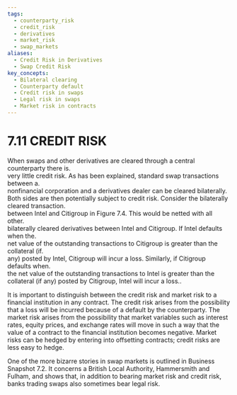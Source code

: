 ```yaml
---
tags:
  - counterparty_risk
  - credit_risk
  - derivatives
  - market_risk
  - swap_markets
aliases:
  - Credit Risk in Derivatives
  - Swap Credit Risk
key_concepts:
  - Bilateral clearing
  - Counterparty default
  - Credit risk in swaps
  - Legal risk in swaps
  - Market risk in contracts
---
```


# 7.11 CREDIT RISK  

When swaps and other derivatives are cleared through a central counterparty there is.   
very little credit risk. As has been explained, standard swap transactions between a.   
nonfinancial corporation and a derivatives dealer can be cleared bilaterally. Both sides are then potentially subject to credit risk. Consider the bilaterally cleared transaction.   
between Intel and Citigroup in Figure 7.4. This would be netted with all other.   
bilaterally cleared derivatives between Intel and Citigroup. If Intel defaults when the.   
net value of the outstanding transactions to Citigroup is greater than the collateral (if.   
any) posted by Intel, Citigroup will incur a loss. Similarly, if Citigroup defaults when.   
the net value of the outstanding transactions to Intel is greater than the collateral (if any) posted by Citigroup, Intel will incur a loss..  

It is important to distinguish between the credit risk and market risk to a financial institution in any contract. The credit risk arises from the possibility that a loss will be incurred because of a default by the counterparty. The market risk arises from the possibility that market variables such as interest rates, equity prices, and exchange rates will move in such a way that the value of a contract to the financial institution becomes negative. Market risks can be hedged by entering into offsetting contracts; credit risks are less easy to hedge.  

One of the more bizarre stories in swap markets is outlined in Business Snapshot 7.2. It concerns a British Local Authority, Hammersmith and Fulham, and shows that, in addition to bearing market risk and credit risk, banks trading swaps also sometimes bear legal risk.  
